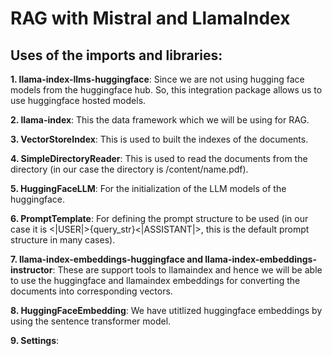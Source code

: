 # RAG with Mistral and LlamaIndex

## Uses of the imports and libraries:

**1. llama-index-llms-huggingface**: Since we are not using hugging face models from the huggingface hub. So, this integration package allows us to use huggingface hosted models.

**2. llama-index**: This the data framework which we will be using for RAG.

**3. VectorStoreIndex**: This is used to built the indexes of the documents.

**4. SimpleDirectoryReader**: This is used to read the documents from the directory (in our case the directory is /content/name.pdf).

**5. HuggingFaceLLM**: For the initialization of the LLM models of the huggingface.

**6. PromptTemplate**: For defining the prompt structure to be used (in our case it is <|USER|>{query_str}<|ASSISTANT|>, this is the default prompt structure in many cases).

**7. llama-index-embeddings-huggingface and llama-index-embeddings-instructor**: These are support tools to llamaindex and hence we will be able to use the huggingface and llamaindex embeddings for converting the documents into corresponding vectors.

**8. HuggingFaceEmbedding**: We have utitlized huggingface embeddings by using the sentence transformer model.

**9. Settings**:
